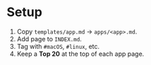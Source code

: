 # Setup

1. Copy `templates/app.md` → `apps/<app>.md`.
2. Add page to `INDEX.md`.
3. Tag with `#macOS`, `#linux`, etc.
4. Keep a **Top 20** at the top of each app page.
